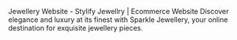 Jewellery Website - Stylify Jewellry | Ecommerce Website
Discover elegance and luxury at its finest with Sparkle Jewellery, your online destination for exquisite jewellery pieces.
